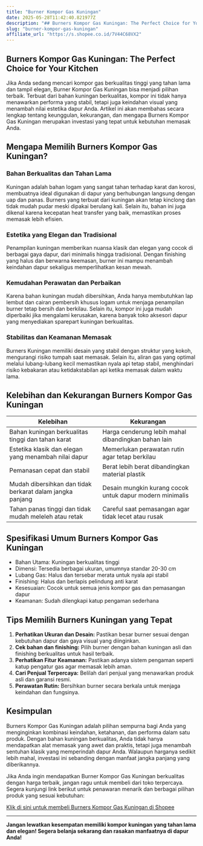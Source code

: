 ```yaml
---
title: "Burner Kompor Gas Kuningan"
date: 2025-05-28T11:42:40.821977Z
description: "## Burners Kompor Gas Kuningan: The Perfect Choice for Your Kitchen  ..."
slug: "burner-kompor-gas-kuningan"
affiliate_url: "https://s.shopee.co.id/7V44C68VX2"
---
```

## Burners Kompor Gas Kuningan: The Perfect Choice for Your Kitchen  

Jika Anda sedang mencari kompor gas berkualitas tinggi yang tahan lama dan tampil elegan, Burner Kompor Gas Kuningan bisa menjadi pilihan terbaik. Terbuat dari bahan kuningan berkualitas, kompor ini tidak hanya menawarkan performa yang stabil, tetapi juga keindahan visual yang menambah nilai estetika dapur Anda. Artikel ini akan membahas secara lengkap tentang keunggulan, kekurangan, dan mengapa Burners Kompor Gas Kuningan merupakan investasi yang tepat untuk kebutuhan memasak Anda.

## Mengapa Memilih Burners Kompor Gas Kuningan?  

### Bahan Berkualitas dan Tahan Lama  
Kuningan adalah bahan logam yang sangat tahan terhadap karat dan korosi, membuatnya ideal digunakan di dapur yang berhubungan langsung dengan uap dan panas. Burners yang terbuat dari kuningan akan tetap kinclong dan tidak mudah pudar meski dipakai berulang kali. Selain itu, bahan ini juga dikenal karena kecepatan heat transfer yang baik, memastikan proses memasak lebih efisien.

### Estetika yang Elegan dan Tradisional  
Penampilan kuningan memberikan nuansa klasik dan elegan yang cocok di berbagai gaya dapur, dari minimalis hingga tradisional. Dengan finishing yang halus dan berwarna keemasan, burner ini mampu menambah keindahan dapur sekaligus memperlihatkan kesan mewah.

### Kemudahan Perawatan dan Perbaikan  
Karena bahan kuningan mudah dibersihkan, Anda hanya membutuhkan lap lembut dan cairan pembersih khusus logam untuk menjaga penampilan burner tetap bersih dan berkilau. Selain itu, kompor ini juga mudah diperbaiki jika mengalami kerusakan, karena banyak toko aksesori dapur yang menyediakan sparepart kuningan berkualitas.

### Stabilitas dan Keamanan Memasak  
Burners Kuningan memiliki desain yang stabil dengan struktur yang kokoh, mengurangi risiko tumpah saat memasak. Selain itu, aliran gas yang optimal melalui lubang-lubang kecil memastikan nyala api tetap stabil, menghindari risiko kebakaran atau ketidakstabilan api ketika memasak dalam waktu lama.

## Kelebihan dan Kekurangan Burners Kompor Gas Kuningan  

| Kelebihan                                                  | Kekurangan                                               |
|--------------------------------------------------------------|----------------------------------------------------------|
| Bahan kuningan berkualitas tinggi dan tahan karat           | Harga cenderung lebih mahal dibandingkan bahan lain     |
| Estetika klasik dan elegan yang menambah nilai dapur        | Memerlukan perawatan rutin agar tetap berkilau          |
| Pemanasan cepat dan stabil                                   | Berat lebih berat dibandingkan material plastik          |
| Mudah dibersihkan dan tidak berkarat dalam jangka panjang   | Desain mungkin kurang cocok untuk dapur modern minimalis |
| Tahan panas tinggi dan tidak mudah meleleh atau retak       | Careful saat pemasangan agar tidak lecet atau rusak     |

## Spesifikasi Umum Burners Kompor Gas Kuningan  

- Bahan Utama: Kuningan berkualitas tinggi  
- Dimensi: Tersedia berbagai ukuran, umumnya standar 20-30 cm  
- Lubang Gas: Halus dan tersebar merata untuk nyala api stabil  
- Finishing: Halus dan berlapis pelindung anti karat  
- Kesesuaian: Cocok untuk semua jenis kompor gas dan pemasangan dapur  
- Keamanan: Sudah dilengkapi katup pengaman sederhana

## Tips Memilih Burners Kuningan yang Tepat  

1. **Perhatikan Ukuran dan Desain:** Pastikan besar burner sesuai dengan kebutuhan dapur dan gaya visual yang diinginkan.  
2. **Cek bahan dan finishing:** Pilih burner dengan bahan kuningan asli dan finishing berkualitas untuk hasil terbaik.  
3. **Perhatikan Fitur Keamanan:** Pastikan adanya sistem pengaman seperti katup pengatur gas agar memasak lebih aman.  
4. **Cari Penjual Terpercaya:** Belilah dari penjual yang menawarkan produk asli dan garansi resmi.  
5. **Perawatan Rutin:** Bersihkan burner secara berkala untuk menjaga keindahan dan fungsinya.

## Kesimpulan  

Burners Kompor Gas Kuningan adalah pilihan sempurna bagi Anda yang menginginkan kombinasi keindahan, ketahanan, dan performa dalam satu produk. Dengan bahan kuningan berkualitas, Anda tidak hanya mendapatkan alat memasak yang awet dan praktis, tetapi juga menambah sentuhan klasik yang memperindah dapur Anda. Walaupun harganya sedikit lebih mahal, investasi ini sebanding dengan manfaat jangka panjang yang diberikannya.

Jika Anda ingin mendapatkan Burner Kompor Gas Kuningan berkualitas dengan harga terbaik, jangan ragu untuk membeli dari toko terpercaya. Segera kunjungi link berikut untuk penawaran menarik dan berbagai pilihan produk yang sesuai kebutuhan:  

[Klik di sini untuk membeli Burners Kompor Gas Kuningan di Shopee](https://s.shopee.co.id/7V44C68VX2)

---

**Jangan lewatkan kesempatan memiliki kompor kuningan yang tahan lama dan elegan! Segera belanja sekarang dan rasakan manfaatnya di dapur Anda!**